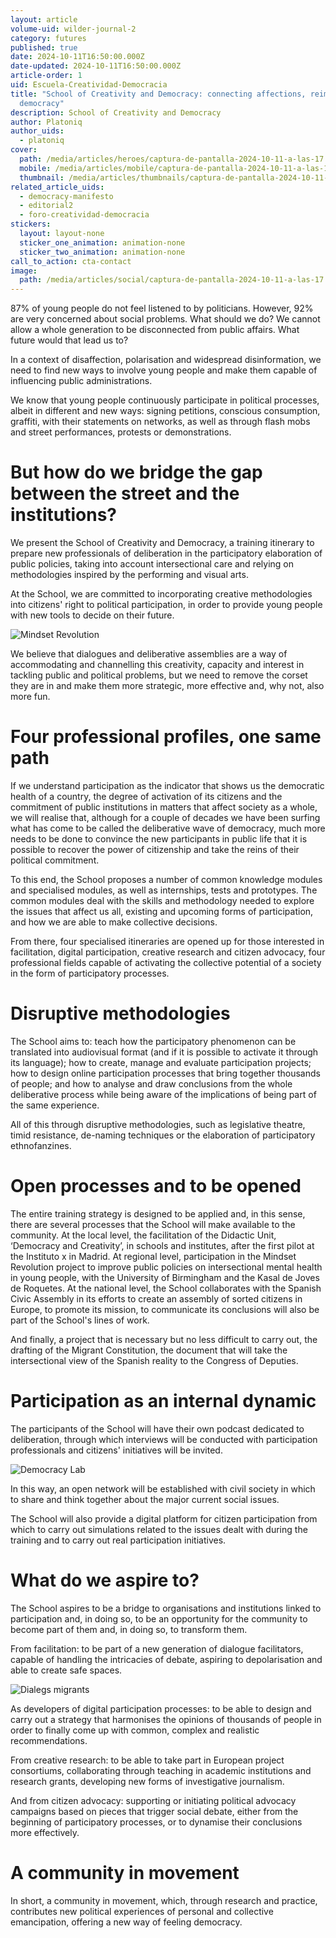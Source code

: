 ```yaml
---
layout: article
volume-uid: wilder-journal-2
category: futures
published: true
date: 2024-10-11T16:50:00.000Z
date-updated: 2024-10-11T16:50:00.000Z
article-order: 1
uid: Escuela-Creatividad-Democracia
title: "School of Creativity and Democracy: connecting affections, reimagining
  democracy"
description: School of Creativity and Democracy
author: Platoniq
author_uids:
  - platoniq
cover:
  path: /media/articles/heroes/captura-de-pantalla-2024-10-11-a-las-17.03.21.png
  mobile: /media/articles/mobile/captura-de-pantalla-2024-10-11-a-las-17.03.21.png
  thumbnail: /media/articles/thumbnails/captura-de-pantalla-2024-10-11-a-las-17.03.21.png
related_article_uids:
  - democracy-manifesto
  - editorial2
  - foro-creatividad-democracia
stickers:
  layout: layout-none
  sticker_one_animation: animation-none
  sticker_two_animation: animation-none
call_to_action: cta-contact
image:
  path: /media/articles/social/captura-de-pantalla-2024-10-11-a-las-17.03.21.png
---
```

87% of young people do not feel listened to by politicians. However, 92% are very concerned about social problems. What should we do? We cannot allow a whole generation to be disconnected from public affairs. What future would that lead us to?

In a context of disaffection, polarisation and widespread disinformation, we need to find new ways to involve young people and make them capable of influencing public administrations.

We know that young people continuously participate in political processes, albeit in different and new ways: signing petitions, conscious consumption, graffiti, with their statements on networks, as well as through flash mobs and street performances, protests or demonstrations.

# But how do we bridge the gap between the street and the institutions?

We present the School of Creativity and Democracy, a training itinerary to prepare new professionals of deliberation in the participatory elaboration of public policies, taking into account intersectional care and relying on methodologies inspired by the performing and visual arts. 

At the School, we are committed to incorporating creative methodologies into citizens' right to political participation, in order to provide young people with new tools to decide on their future.

![Mindset Revolution](/media/idea_camp_2017_iv_0002.jpg "MR")

We believe that dialogues and deliberative assemblies are a way of accommodating and channelling this creativity, capacity and interest in tackling public and political problems, but we need to remove the corset they are in and make them more strategic, more effective and, why not, also more fun.

# Four professional profiles, one same path

If we understand participation as the indicator that shows us the democratic health of a country, the degree of activation of its citizens and the commitment of public institutions in matters that affect society as a whole, we will realise that, although for a couple of decades we have been surfing what has come to be called the deliberative wave of democracy, much more needs to be done to convince the new participants in public life that it is possible to recover the power of citizenship and take the reins of their political commitment.

To this end, the School proposes a number of common knowledge modules and specialised modules, as well as internships, tests and prototypes. The common modules deal with the skills and methodology needed to explore the issues that affect us all, existing and upcoming forms of participation, and how we are able to make collective decisions. 

From there, four specialised itineraries are opened up for those interested in facilitation, digital participation, creative research and citizen advocacy, four professional fields capable of activating the collective potential of a society in the form of participatory processes.

# Disruptive methodologies

The School aims to: teach how the participatory phenomenon can be translated into audiovisual format (and if it is possible to activate it through its language); how to create, manage and evaluate participation projects; how to design online participation processes that bring together thousands of people; and how to analyse and draw conclusions from the whole deliberative process while being aware of the implications of being part of the same experience.

All of this through disruptive methodologies, such as legislative theatre, timid resistance, de-naming techniques or the elaboration of participatory ethnofanzines.

# Open processes and to be opened

The entire training strategy is designed to be applied and, in this sense, there are several processes that the School will make available to the community. At the local level, the facilitation of the Didactic Unit, ‘Democracy and Creativity’, in schools and institutes, after the first pilot at the Instituto x in Madrid. At regional level, participation in the Mindset Revolution project to improve public policies on intersectional mental health in young people, with the University of Birmingham and the Kasal de Joves de Roquetes. At the national level, the School collaborates with the Spanish Civic Assembly in its efforts to create an assembly of sorted citizens in Europe, to promote its mission, to communicate its conclusions will also be part of the School's lines of work. 

And finally, a project that is necessary but no less difficult to carry out, the drafting of the Migrant Constitution, the document that will take the intersectional view of the Spanish reality to the Congress of Deputies.

# Participation as an internal dynamic

The participants of the School will have their own podcast dedicated to deliberation, through which interviews will be conducted with participation professionals and citizens' initiatives will be invited.

![Democracy Lab](/media/p1075087.jpg "DM")

In this way, an open network will be established with civil society in which to share and think together about the major current social issues.

The School will also provide a digital platform for citizen participation from which to carry out simulations related to the issues dealt with during the training and to carry out real participation initiatives.

# What do we aspire to?

The School aspires to be a bridge to organisations and institutions linked to participation and, in doing so, to be an opportunity for the community to become part of them and, in doing so, to transform them. 

From facilitation: to be part of a new generation of dialogue facilitators, capable of handling the intricacies of debate, aspiring to depolarisation and able to create safe spaces.

![Dialegs migrants](/media/p1076729.jpg "DM")

As developers of digital participation processes: to be able to design and carry out a strategy that harmonises the opinions of thousands of people in order to finally come up with common, complex and realistic recommendations.

From creative research: to be able to take part in European project consortiums, collaborating through teaching in academic institutions and research grants, developing new forms of investigative journalism.

And from citizen advocacy: supporting or initiating political advocacy campaigns based on pieces that trigger social debate, either from the beginning of participatory processes, or to dynamise their conclusions more effectively.

# A community in movement

In short, a community in movement, which, through research and practice, contributes new political experiences of personal and collective emancipation, offering a new way of feeling democracy.
